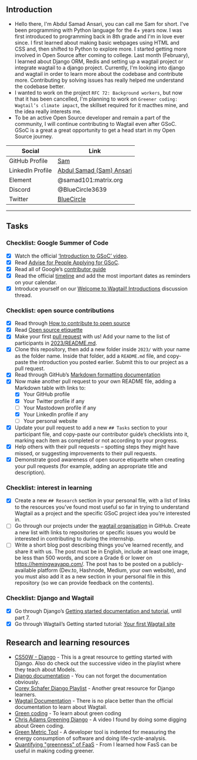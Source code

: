## **Introduction**
- Hello there, I'm Abdul Samad Ansari, you can call me Sam for short. I've been programming with Python language for the 4+ years now. I was first introduced to programming back in 8th grade and I'm in love ever since. I first learned about making basic webpages using HTML and CSS and, then shifted to Python to explore more. I started getting more involved in Open Source after coming to college. Last month (February), I learned about Django ORM, Redis and setting up a wagtail project or integrate wagtail to a django project. Currently, I'm looking into django and wagtail in order to learn more about the codebase and contribute more. Contributing by solving issues has really helped me understand the codebase better.
- I wanted to work on the project `RFC 72: Background workers`, but now that it has been cancelled, I'm planning to work on `Greener coding: Wagtail’s climate impact`, the skillset required for it macthes mine, and the idea really interests me.
- To be an active Open Source developer and remain a part of the community, I will continue contributing to Wagtail even after GSoC. GSoC is a great a great opportunity to get a head start in my Open Source journey.

| Social              | Link                                                            |
| -----------         | ----------------------------------------------------------------|
| GitHub Profile      | [Sam](https://github.com/SAMAD101) |
| LinkedIn Profile    | [Abdul Samad (Sam) Ansari](https://www.linkedin.com/in/abdul-samad-ansari-5124a124a/) |
| Element             | @samad101:matrix.org |
| Discord             | @BlueCircle3639 |
| Twitter             | [BlueCircle](https://twitter.com/BlueCircle0) |

---

## **Tasks**

### Checklist: Google Summer of Code
- [x] Watch the official [‘Introduction to GSoC’ video](https://www.youtube.com/watch?v=7jD2tChhrWM&feature=youtu.be).
- [x] Read [Advise for People Applying for GSoC](https://developers.google.com/open-source/gsoc/help/student-advice).
- [x] Read all of Google’s [contributor guide](https://google.github.io/gsocguides/student/)
- [x] Read the official [timeline](https://developers.google.com/open-source/gsoc/timeline) and add the most important dates as reminders on your calendar.
- [x] Introduce yourself on our [Welcome to Wagtail! Introductions](https://github.com/wagtail/gsoc/discussions/1) discussion thread.

### Checklist: open source contributions
- [x] Read through [How to contribute to open source](https://opensource.guide/how-to-contribute/)
- [x] Read [Open source etiquette](https://developer.mozilla.org/en-US/docs/MDN/Community/Open_source_etiquette)
- [x] Make your first [pull request](https://docs.github.com/en/pull-requests/collaborating-with-pull-requests/proposing-changes-to-your-work-with-pull-requests/creating-a-pull-request) with us! Add your name to the list of participants in [2023/README.md](2023/README.md).
- [x] Clone this repository, then add a new folder inside `2023/` with your name as the folder name. Inside that folder, add a `README.md` file, and copy-paste the introduction you posted earlier. Submit this to our project as a pull request.
- [x] Read through GitHub’s [Markdown formatting documentation](https://docs.github.com/en/get-started/writing-on-github/getting-started-with-writing-and-formatting-on-github/basic-writing-and-formatting-syntax)
- [x] Now make another pull request to your own README file, adding a Markdown table with links to:
  - [x] Your GitHub profile
  - [X] Your Twitter profile if any
  - [ ] Your Mastodown profile if any
  - [x] Your LinkedIn profile if any
  - [ ] Your personal website
- [x] Update your pull request to add a new `## Tasks` section to your participant file, and copy-paste our contributor guide’s checklists into it, marking each item as completed or not according to your progress.
- [X] Help others with their pull requests – spotting steps they might have missed, or suggesting improvements to their pull requests.
- [x] Demonstrate good awareness of open source etiquette when creating your pull requests (for example, adding an appropriate title and description).

### Checklist: interest in learning
- [x] Create a new `## Research` section in your personal file, with a list of links to the resources you’ve found most useful so far in trying to understand Wagtail as a project and the specific GSoC project idea you’re interested in.
- [ ] Go through our projects under the [wagtail organisation](https://github.com/wagtail) in GitHub. Create a new list with links to repositories or specific issues you would be interested in contributing to during the internship.
- [ ] Write a short blog post describing things you’ve learned recently, and share it with us. The post must be in English, include at least one image, be less than 500 words, and score a Grade 6 or lower on <https://hemingwayapp.com/>. The post has to be posted on a publicly-available platform (Dev.to, Hashnode, Medium, your own website), and you must also add it as a new section in your personal file in this repository (so we can provide feedback on the contents).

### Checklist: Django and Wagtail
- [x] Go through Django’s [Getting started documentation and tutorial](https://docs.djangoproject.com/en/4.1/intro/), until part 7.
- [x] Go through Wagtail’s Getting started tutorial: [Your first Wagtail site](https://docs.wagtail.org/en/stable/getting_started/tutorial.html)

## **Research and learning resources**
- [CS50W - Django](https://www.youtube.com/watch?v=w8q0C-C1js4&t=4925s) - This is a great resource to getting started with Django. Also do check out the successive video in the playlist where they teach about Models.
- [Django documentation](https://docs.djangoproject.com/en/4.1/) - You can not forget the documentation obviously.
- [Corey Schafer Django Playlist](https://www.youtube.com/playlist?list=PL-osiE80TeTtoQCKZ03TU5fNfx2UY6U4p) - Another great resource for Django learners.
- [Wagtail Documentation](https://docs.wagtail.org/en/stable/) - There is no place better than the official documentation to learn about Wagtail.
- [Green coding](https://geekflare.com/green-coding/) - To learn about green coding
- [Chris Adams Greening Django](https://www.youtube.com/watch?v=upiK4du5vUI0) - A video I found by doing some digging about Green coding.
- [Green Metric Tool](https://github.com/green-coding-berlin/green-metrics-tool) - A developer tool is indented for measuring the energy consumption of software and doing life-cycle-analysis.
- [Quantifying "greenness" of FaaS](https://www.linkedin.com/pulse/quantifying-greenness-faas-lukasz-mastalerz/) - From I learned how FasS can be useful in making coding greener.

